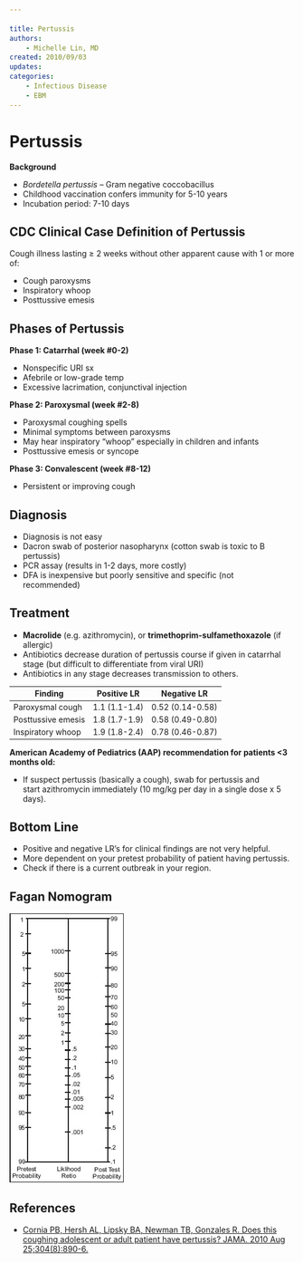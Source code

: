 ```yaml
---

title: Pertussis
authors:
    - Michelle Lin, MD
created: 2010/09/03
updates:
categories:
    - Infectious Disease
    - EBM
---
```


# Pertussis

**Background**

- _Bordetella pertussis_ – Gram negative coccobacillus
- Childhood vaccination confers immunity for 5-10 years
- Incubation period: 7-10 days 

## CDC Clinical Case Definition of Pertussis

Cough illness lasting ≥ 2 weeks without other apparent cause with 1 or more of:

- Cough paroxysms
- Inspiratory whoop
- Posttussive emesis 

## Phases of Pertussis

**Phase 1: Catarrhal (week #0-2)**

- Nonspecific URI sx
- Afebrile or low-grade temp
- Excessive lacrimation, conjunctival injection 

**Phase 2: Paroxysmal (week #2-8)**

- Paroxysmal coughing spells
- Minimal symptoms between paroxysms
- May hear inspiratory “whoop” especially in children and infants
- Posttussive emesis or syncope 

**Phase 3: Convalescent (week #8-12)**

- Persistent or improving cough

## Diagnosis

- Diagnosis is not easy
- Dacron swab of posterior nasopharynx (cotton swab is toxic to B pertussis)
- PCR assay (results in 1-2 days, more costly)
- DFA is inexpensive but poorly sensitive and specific (not recommended) 

## Treatment

- **Macrolide** (e.g. <span class="drug">azithromycin</span>), or <span class="drug">**trimethoprim-sulfamethoxazole**</span> (if allergic)
- Antibiotics decrease duration of pertussis course if given in catarrhal stage (but difficult to differentiate from viral URI)
- Antibiotics in any stage decreases transmission to others. 

| **Finding**        | **Positive LR** | **Negative LR**  |
| ------------------ | --------------- | ---------------- |
| Paroxysmal cough   | 1.1 (1.1-1.4)   | 0.52 (0.14-0.58) |
| Posttussive emesis | 1.8 (1.7-1.9)   | 0.58 (0.49-0.80) |
| Inspiratory whoop  | 1.9 (1.8-2.4)   | 0.78 (0.46-0.87) |

**American Academy of Pediatrics (AAP) recommendation for patients &lt;3 months old:**

- If suspect pertussis (basically a cough), swab for pertussis and start <span class="drug">azithromycin</span> immediately (10 mg/kg per day in a single dose x 5 days). 

## Bottom Line

- Positive and negative LR’s for clinical findings are not very helpful.
- More dependent on your pretest probability of patient having pertussis.
- Check if there is a current outbreak in your region. 

## Fagan Nomogram

![Fagan nomogram](image-1.png)

## References

- [Cornia PB, Hersh AL, Lipsky BA, Newman TB, Gonzales R. Does this coughing adolescent or adult patient have pertussis? JAMA. 2010 Aug 25;304(8):890-6.](http://www.ncbi.nlm.nih.gov/pubmed/?term=20736473)
